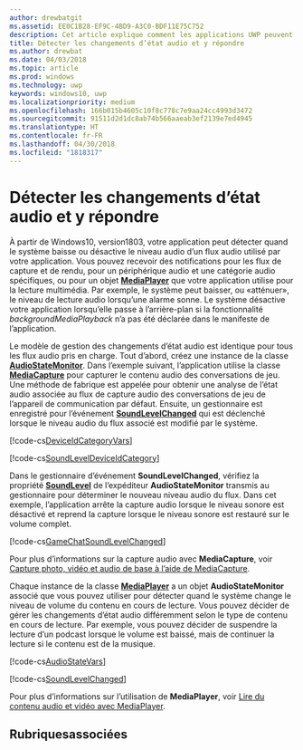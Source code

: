```yaml
---
author: drewbatgit
ms.assetid: EE0C1B28-EF9C-4BD9-A3C0-BDF11E75C752
description: Cet article explique comment les applications UWP peuvent détecter les changements de niveaux de flux audio initiés par le système et y répondre
title: Détecter les changements d’état audio et y répondre
ms.author: drewbat
ms.date: 04/03/2018
ms.topic: article
ms.prod: windows
ms.technology: uwp
keywords: windows10, uwp
ms.localizationpriority: medium
ms.openlocfilehash: 166b015b4605c10f8c778c7e9aa24cc4993d3472
ms.sourcegitcommit: 91511d2d1dc8ab74b566aaeab3ef2139e7ed4945
ms.translationtype: HT
ms.contentlocale: fr-FR
ms.lasthandoff: 04/30/2018
ms.locfileid: "1818317"
---
```

# <a name="detect-and-respond-to-audio-state-changes"></a>Détecter les changements d’état audio et y répondre
À partir de Windows10, version1803, votre application peut détecter quand le système baisse ou désactive le niveau audio d’un flux audio utilisé par votre application. Vous pouvez recevoir des notifications pour les flux de capture et de rendu, pour un périphérique audio et une catégorie audio spécifiques, ou pour un objet [**MediaPlayer**](https://docs.microsoft.com/en-us/uwp/api/Windows.Media.Playback.MediaPlayer) que votre application utilise pour la lecture multimédia. Par exemple, le système peut baisser, ou «atténuer», le niveau de lecture audio lorsqu’une alarme sonne. Le système désactive votre application lorsqu’elle passe à l’arrière-plan si la fonctionnalité *backgroundMediaPlayback* n’a pas été déclarée dans le manifeste de l’application. 

Le modèle de gestion des changements d’état audio est identique pour tous les flux audio pris en charge. Tout d’abord, créez une instance de la classe [**AudioStateMonitor**](https://docs.microsoft.comuwp/api/windows.media.audio.audiostatemonitor). Dans l’exemple suivant, l’application utilise la classe [**MediaCapture**](https://msdn.microsoft.com/library/windows/apps/Windows.Media.Capture.MediaCapture) pour capturer le contenu audio des conversations de jeu. Une méthode de fabrique est appelée pour obtenir une analyse de l’état audio associée au flux de capture audio des conversations de jeu de l’appareil de communication par défaut.  Ensuite, un gestionnaire est enregistré pour l’événement [**SoundLevelChanged**](https://docs.microsoft.com/uwp/api/windows.media.audio.audiostatemonitor.soundlevelchanged) qui est déclenché lorsque le niveau audio du flux associé est modifié par le système.

[!code-cs[DeviceIdCategoryVars](./code/SimpleCameraPreview_Win10/cs/MainPage.xaml.cs#SnippetDeviceIdCategoryVars)]

[!code-cs[SoundLevelDeviceIdCategory](./code/SimpleCameraPreview_Win10/cs/MainPage.xaml.cs#SnippetSoundLevelDeviceIdCategory)]

Dans le gestionnaire d’événement **SoundLevelChanged**, vérifiez la propriété [**SoundLevel**](https://docs.microsoft.com/uwp/api/windows.media.audio.audiostatemonitor.soundlevel) de l’expéditeur **AudioStateMonitor** transmis au gestionnaire pour déterminer le nouveau niveau audio du flux. Dans cet exemple, l’application arrête la capture audio lorsque le niveau sonore est désactivé et reprend la capture lorsque le niveau sonore est restauré sur le volume complet.

[!code-cs[GameChatSoundLevelChanged](./code/SimpleCameraPreview_Win10/cs/MainPage.xaml.cs#SnippetGameChatSoundLevelChanged)]

Pour plus d’informations sur la capture audio avec **MediaCapture**, voir [Capture photo, vidéo et audio de base à l’aide de MediaCapture](basic-photo-video-and-audio-capture-with-MediaCapture.md).

Chaque instance de la classe [**MediaPlayer**](https://msdn.microsoft.com/library/windows/apps/Windows.Media.Playback.MediaPlayer) a un objet **AudioStateMonitor** associé que vous pouvez utiliser pour détecter quand le système change le niveau de volume du contenu en cours de lecture. Vous pouvez décider de gérer les changements d’état audio différemment selon le type de contenu en cours de lecture. Par exemple, vous pouvez décider de suspendre la lecture d’un podcast lorsque le volume est baissé, mais de continuer la lecture si le contenu est de la musique. 

[!code-cs[AudioStateVars](./code/MediaPlayer_RS1/cs/MainPage.xaml.cs#SnippetAudioStateVars)]

[!code-cs[SoundLevelChanged](./code/MediaPlayer_RS1/cs/MainPage.xaml.cs#SnippetSoundLevelChanged)]

Pour plus d’informations sur l’utilisation de **MediaPlayer**, voir [Lire du contenu audio et vidéo avec MediaPlayer](play-audio-and-video-with-mediaplayer.md). 

## <a name="related-topics"></a>Rubriquesassociées